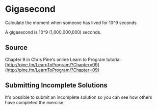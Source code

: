 # Gigasecond

Calculate the moment when someone has lived for 10^9 seconds.

A gigasecond is 10^9 (1,000,000,000) seconds.


## Source

Chapter 9 in Chris Pine's online Learn to Program tutorial. [http://pine.fm/LearnToProgram/?Chapter=09](http://pine.fm/LearnToProgram/?Chapter=09)

## Submitting Incomplete Solutions

It's possible to submit an incomplete solution so you can see how others have completed the exercise.
